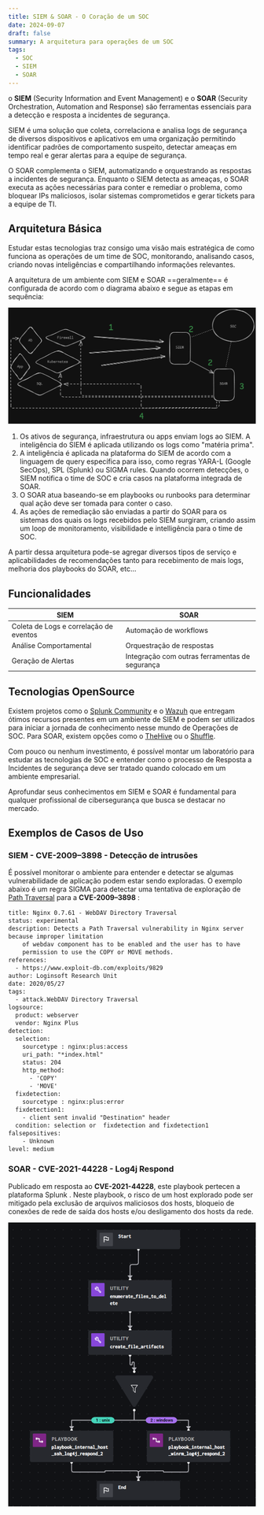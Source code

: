 ```yaml
---
title: SIEM & SOAR - O Coração de um SOC
date: 2024-09-07
draft: false
summary: A arquitetura para operações de um SOC
tags:
  - SOC
  - SIEM
  - SOAR
---
```


o **SIEM** (Security Information and Event Management) e o **SOAR** (Security Orchestration, Automation and Response) são ferramentas essenciais para a detecção e resposta a incidentes de segurança.

SIEM é uma solução que coleta, correlaciona e analisa logs de segurança de diversos dispositivos e aplicativos em uma organização permitindo identificar padrões de comportamento suspeito, detectar ameaças em tempo real e gerar alertas para a equipe de segurança.

O SOAR complementa o SIEM, automatizando e orquestrando as respostas a incidentes de segurança. Enquanto o SIEM detecta as ameaças, o SOAR executa as ações necessárias para conter e remediar o problema, como bloquear IPs maliciosos, isolar sistemas comprometidos e gerar tickets para a equipe de TI.

## Arquitetura Básica

Estudar estas tecnologias traz consigo uma visão mais estratégica de como funciona as operações de um time de SOC, monitorando, analisando casos, criando novas inteligências e compartilhando informações relevantes.

A arquitetura de um ambiente com SIEM e SOAR ==geralmente== é configurada de acordo com o diagrama abaixo e segue as etapas em sequência:

<img src="desenho-soc.png"/>

1) Os ativos de segurança, infraestrutura ou apps enviam logs ao SIEM. A inteligência do SIEM é aplicada utilizando os logs como "matéria prima".
2) A inteligência é aplicada na plataforma do SIEM de acordo com a linguagem de query específica para isso, como regras YARA-L (Google SecOps), SPL (Splunk) ou SIGMA rules. Quando ocorrem detecções, o SIEM notifica o time de SOC e cria casos na plataforma integrada de SOAR.
3) O SOAR atua baseando-se em playbooks ou runbooks para determinar qual ação deve ser tomada para conter o caso.
4) As ações de remediação são enviadas a partir do SOAR para os sistemas dos quais os logs recebidos pelo SIEM surgiram, criando assim um loop de monitoramento, visibilidade e intelligência para o time de SOC.

A partir dessa arquitetura pode-se agregar diversos tipos de serviço e aplicabilidades de recomendações tanto para recebimento de mais logs, melhoria dos playbooks do SOAR, etc...

## Funcionalidades

| SIEM                                   | SOAR                                           |
| -------------------------------------- | ---------------------------------------------- |
| Coleta de Logs e correlação de eventos | Automação de workflows                         |
| Análise Comportamental                 | Orquestração de respostas                      |
| Geração de Alertas                     | Integração com outras ferramentas de segurança |
## Tecnologias OpenSource

Existem projetos como o [Splunk Community](https://community.splunk.com/) e o [Wazuh](https://wazuh.com/) que entregam ótimos recursos presentes em um ambiente de SIEM e podem ser utilizados para iniciar a jornada de conhecimento nesse mundo de Operações de SOC. Para SOAR, existem opções como o [TheHive](https://strangebee.com/thehive/) ou o [Shuffle](https://shuffler.io/).

Com pouco ou nenhum investimento, é possível montar um laboratório para estudar as tecnologias de SOC e entender como o processo de Resposta a Incidentes de segurança deve ser tratado quando colocado em um ambiente empresarial.

Aprofundar seus conhecimentos em SIEM e SOAR é fundamental para qualquer profissional de cibersegurança que busca se destacar no mercado.

## Exemplos de Casos de Uso
### SIEM - **CVE-2009–3898** - Detecção de intrusões

É possível monitorar o ambiente para entender e detectar se algumas vulnerabilidade de aplicação podem estar sendo exploradas. O exemplo abaixo é um regra SIGMA para detectar uma tentativa de exploração de [Path Traversal](https://owasp.org/www-community/attacks/Path_Traversal) para a **CVE-2009–3898** :

```
title: Nginx 0.7.61 - WebDAV Directory Traversal 
status: experimental 
description: Detects a Path Traversal vulnerability in Nginx server because improper limitation  
    of webdav component has to be enabled and the user has to have 
    permission to use the COPY or MOVE methods. 
references: 
  - https://www.exploit-db.com/exploits/9829 
author: Loginsoft Research Unit 
date: 2020/05/27 
tags: 
  - attack.WebDAV Directory Traversal 
logsource: 
  product: webserver 
  vendor: Nginx Plus 
detection: 
  selection: 
    sourcetype : nginx:plus:access 
    uri_path: "*index.html" 
    status: 204 
    http_method:  
      - 'COPY' 
      - 'MOVE' 
  fixdetection: 
    sourcetype : nginx:plus:error 
  fixdetection1: 
    - client sent invalid "Destination" header 
  condition: selection or  fixdetection and fixdetection1 
falsepositives: 
    - Unknown 
level: medium
```
### SOAR - **CVE-2021-44228** - Log4j Respond[](#soar-cve-2021-44228-log4j-respond)

Publicado em resposta ao **CVE-2021-44228**, este playbook pertecen a plataforma Splunk . Neste playbook, o risco de um host explorado pode ser mitigado pela exclusão de arquivos maliciosos dos hosts, bloqueio de conexões de rede de saída dos hosts e/ou desligamento dos hosts da rede.

<img src="soar-workflow.png"/>